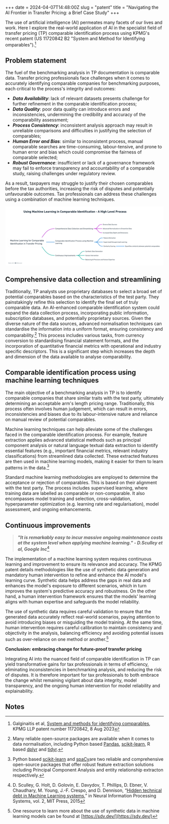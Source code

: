 +++
date = 2024-04-07T14:48:00Z
slug = "patent"
title = "Navigating the AI Frontier in Transfer Pricing: a Brief Case Study"
+++

The use of artificial intelligence (AI) permeates many facets of our lives and work. Here I explore the real-world application of AI in the specialist field of transfer pricing (TP) comparable identification process using KPMG's recent patent (US 11720842 B2 "System and Method for Identifying omparables").[^1]

## Problem statement

The fuel of the benchmarking analysis in TP documentation is comparable data. Transfer pricing professionals face challenges when it comes to accurately identifying comparable companies for benchmarking purposes, each critical to the process's integrity and outcomes:



* ***Data Availability***: lack of relevant datasets presents challenge for further refinement in the comparable identification process;
* ***Data Quality***: poor data quality can introduce errors and inconsistencies, undermining the credibility and accuracy of the comparability assessment;
* ***Process Consistency***: inconsistent analysis approach may result in unreliable comparisons and difficulties in justifying the selection of comparables;
* ***Human Error and Bias***: similar to inconsistent process, manual comparable searches are time-consuming, labour-tensive, and prone to human error and bias which could compromise the fairness of comparable selected;
* ***Robust Governance***: insufficient or lack of a governance framework may fail to enforce transparency and accountability of a comparable study, raising challenges under regulatory review.

As a result, taxpayers may struggle to justify their chosen comparables before the tax authorities, increasing the risk of disputes and potentially unfavourable outcomes. Tax professionals can address these challenges using a combination of machine learning techniques. 

![](/uploads/patent.png)

## Comprehensive data collection and streamlining

Traditionally, TP analysts use proprietary databases to select a broad set of potential comparables based on the characteristics of the test party. They painstakingly refine this selection to identify the final set of truly comparable data. An AI-enhanced comparable identification system could expand the data collection process, incorporating public information, subscription databases, and potentially proprietary sources. Given the diverse nature of the data sources, advanced normalisation techniques can standardise the information into a uniform format, ensuring consistency and comparability.[^2] This process includes various tasks, from currency conversion to standardising financial statement formats, and the incorporation of quantitative financial metrics with operational and industry specific descriptors. This is a significant step which increases the depth and dimension of the data available to analyse comparability.

## Comparable identification process using machine learning techniques

The main objective of a benchmarking analysis in TP is to identify comparable companies that share similar traits with the test party, ultimately determining an acceptable arm's length pricing range. Traditionally, this process often involves human judgement, which can result in errors, inconsistencies and biases due to its labour-intensive nature and reliance on manual review of potential comparables.

Machine learning techniques can help alleviate some of the challenges faced in the comparable identification process. For example, feature extraction applies advanced statistical methods such as principal component analysis or natural language textual data extraction to identify essential features (e.g., important financial metrics, relevant industry classifications) from streamlined data collected. These extracted features are then used in machine learning models, making it easier for them to learn patterns in the data.[^3]

Standard machine learning methodologies are employed to determine the acceptance or rejection of comparables. This is based on their alignment with the test party. The process includes supervised learning, where training data are labelled as comparable or non-comparable. It also encompasses model training and selection, cross-validation, hyperparameter optimization (e.g. learning rate and regularisation), model assessment, and ongoing enhancements.

## Continuous improvements


> _**"It is remarkably easy to incur massive ongoing maintenance costs at the system level when applying machine learning." - D.Sculley et al, Google Inc**_[^4]

The implementation of a machine learning system requires continuous learning and improvement to ensure its relevance and accuracy. The KPMG patent details methodologies like the use of synthetic data generation and mandatory human intervention to refine and enhance the AI model's learning curve. Synthetic data helps address the gaps in real data and enhances the model's exposure to different scenarios, which in turn improves the system's predictive accuracy and robustness. On the other hand, a human intervention framework ensures that the models' learning aligns with human expertise and safeguards the model reliability.

The use of synthetic data requires careful validation to ensure that the generated data accurately reflect real-world scenarios, paying attention to avoid introducing biases or misguiding the model training. At the same time, human intervention requires careful calibration to maintain consistency and objectivity in the analysis, balancing efficiency and avoiding potential issues such as over-reliance on one method or another.[^5]

**Conclusion: embracing change for future-proof transfer pricing**

Integrating AI into the nuanced field of comparable identification in TP can yield transformative gains for tax professionals in terms of efficiency, eliminating inconsistencies in benchmarking analysis, and reducing the risk of disputes. It is therefore important for tax professionals to both embrace the change whilst remaining vigilant about data integrity, model transparency, and the ongoing human intervention for model reliability and explainability.


<!-- Footnotes themselves at the bottom. -->
## Notes

[^1]:
     Galginaitis et al, [System and methods for identifying comparables](https://patents.justia.com/patent/11720842), KPMG LLP patent number 11720842, 8 Aug 2023

[^2]:
     Many reliable open-source packages are available when it comes to data normalisation, including Python based [Pandas](https://pandas.pydata.org/), [scikit-learn](https://scikit-learn.org/), R based [dplyr](https://dplyr.tidyverse.org/) and [tidyr](https://tidyr.tidyverse.org/).

[^3]:
     Python based [scikit-learn](https://scikit-learn.org/) and [spaCy](https://spacy.io/)are two reliable and comprehensive open-source packages that offer robust feature extraction solutions including Principal Component Analysis and entity relationship extracton respectively.

[^4]:
     D. Sculley, G. Holt, D. Golovin, E. Davydov, T. Phillips, D. Ebner, V. Chaudhary, M. Young, J.-F. Crespo, and D. Dennison, “[Hidden technical debt in Machine Learning systems](https://papers.neurips.cc/paper/5656-hidden-technical-debt-in-machine-learning-systems.pdf),” in Neural Information Processing Systems, vol. 2, MIT Press, 2015

[^5]:
     One resource to learn more about the use of synthetic data in machine learning models can be found at [https://sdv.dev/](https://sdv.dev/)
